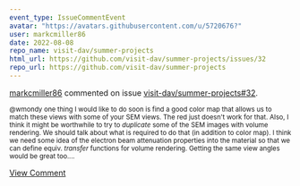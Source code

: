 ```yaml
---
event_type: IssueCommentEvent
avatar: "https://avatars.githubusercontent.com/u/5720676?"
user: markcmiller86
date: 2022-08-08
repo_name: visit-dav/summer-projects
html_url: https://github.com/visit-dav/summer-projects/issues/32
repo_url: https://github.com/visit-dav/summer-projects
---
```


<a href='https://github.com/markcmiller86' target='_blank'>markcmiller86</a> commented on issue <a href='https://github.com/visit-dav/summer-projects/issues/32' target='_blank'>visit-dav/summer-projects#32</a>.

<small>@wmondy one thing I would like to do soon is find a good color map that allows us to match these views with some of your SEM views. The red just doesn't work for that. Also, I think it might be worthwhile to try to *duplicate* some of the SEM images with volume rendering. We should talk about what is required to do that (in addition to color map). I think we need some idea of the electron beam attenuation properties into the material so that we can define equiv. *transfer* functions for volume rendering. Getting the same view angles would be great too....</small>

<a href='https://github.com/visit-dav/summer-projects/issues/32' target='_blank'>View Comment</a>